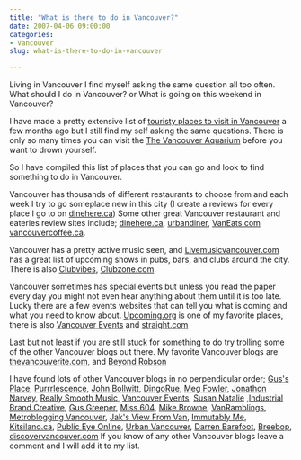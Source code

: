 ```yaml
---
title: "What is there to do in Vancouver?"
date: 2007-04-06 09:00:00
categories:
- Vancouver
slug: what-is-there-to-do-in-vancouver

---
```


Living in Vancouver I find myself asking the same question all too often.
What should I do in Vancouver? or What is going on this weekend in Vancouver?

I have made a pretty extensive list of <a href="/things-to-do-in-vancouver/">touristy places to visit in Vancouver</a> a few months ago but I still find my self asking the same questions. There is only so many times you can visit the <a href="http://www.vanaqua.org/home/">The Vancouver Aquarium</a> before you want to drown yourself.

So I have compiled this list of places that you can go and look to find something to do in Vancouver.

Vancouver has thousands of different restaurants to choose from and each week I try to go someplace new in this city (I create a reviews for every place I go to on <a href="http://www.dinehere.ca/profile.asp?u=3564">dinehere.ca</a>) Some other great Vancouver restaurant and eateries review sites include; <a href="http://www.dinehere.ca/">dinehere.ca</a>, <a href="http://www.urbandiner.inknoise.com/">urbandiner</a>, <a href="http://www.vaneats.com/">VanEats.com</a> <a href="http://www.vancouvercoffee.ca/">vancouvercoffee.ca</a>.

Vancouver has a pretty active music seen, and <a href="http://www.livemusicvancouver.com/">Livemusicvancouver.com</a> has a great list of upcoming shows in pubs, bars, and clubs around the city. There is also <a href="http://www.clubvibes.com/">Clubvibes</a>, <a href="http://www.clubzone.com/">Clubzone.com</a>.

Vancouver sometimes has special events but unless you read the paper every day you might not even hear anything about them until it is too late. Lucky there are a few events websites that can tell you what is coming and what you need to know about.  <a href="http://upcoming.org/metro/ca/bc/van/">Upcoming.org</a> is one of my favorite places, there is also <a href="http://www.vancouverevents.ca/" title="Last Updated: ">Vancouver Events</a> and <a href="http://www.straight.com/">straight.com</a>

Last but not least if you are still stuck for something to do try trolling some of the other Vancouver blogs out there.  My favorite Vancouver blogs are <a href="http://www.thevancouverite.com/">thevancouverite.com</a>, and <a href="http://www.beyondrobson.com/" title="Last Updated: ">Beyond  Robson</a>

I have found lots of other Vancouver blogs in no perpendicular order; <a href="http://gusf.blogspot.com/" title="Last Updated: ">Gus's  Place</a>, <a href="http://purrrlescence.blogspot.com/" title="Last Updated: ">Purrrlescence</a>, <a href="http://audihertz.net/blog/" title="Last Updated: ">John Bollwitt</a>, <a href="http://www.dingorue.com/" title="Last Updated: ">DingoRue</a>, <a href="http://www.megfowler.com/" title="Last Updated: ">Meg Fowler</a>, <a href="http://jnarvey.com/" title="Last Updated: ">Jonathon Narvey</a>, <a href="http://www.reallysmoothmusic.com/">Really Smooth  Music</a>, <a href="http://www.vancouverevents.ca/" title="Last Updated: ">Vancouver Events</a>, <a href="http://www.susannatalie.blogspot.com/" title="Last Updated: ">Susan  Natalie</a> ,<a href="http://blog.industrialbrand.com/" title="Last Updated: ">Industrial Brand Creative</a>, <a href="http://www.gusgreeper.com/" title="Last Updated: ">Gus Greeper</a>, <a href="http://www.miss604.com/" title="Last Updated: ">Miss 604</a>, <a href="http://blog.mikebrowne.com/" title="Last Updated: ">Mike Browne</a>, <a href="http://vanramblings.com/" title="Last Updated: ">VanRamblings</a>, <a href="http://vancouver.metblogs.com/" title="Last Updated: ">Metroblogging  Vancouver</a>, <a href="http://jakking.typepad.com/daily/" title="Last Updated: ">Jak's View From Van</a>, <a href="http://www.immutablyme.com/" title="Last Updated: ">Immutably Me</a>, <a href="http://kitsilano.typepad.com/" title="Last Updated: ">Kitsilano.ca</a>, <a href="http://www.publiceyeonline.com/" title="Last Updated: ">Public Eye  Online</a>, <a href="http://www.urbanvancouver.com/" title="Last Updated: ">Urban Vancouver</a>,  <a href="http://www.darrenbarefoot.com/" title="Last Updated: ">Darren Barefoot</a>, <a href="http://www.breebop.com/" title="Last Updated: ">Breebop</a>, <a href="http://www.discovervancouver.com">discovervancouver.com</a> If you know of any other Vancouver blogs leave a comment and I will add it to my list.
